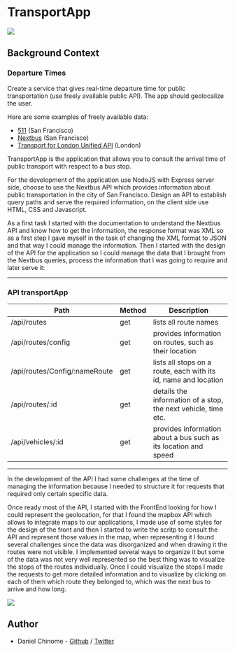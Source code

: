 # TransportApp

![](https://i.ibb.co/gdtmhjh/home.png)

## Background Context

### Departure Times

Create a service that gives real-time departure time for public transportation (use freely available public API). The app should geolocalize the user.

Here are some examples of freely available data:

-   [511](http://511.org/developer-resources_transit-api.asp)  (San Francisco)
-   [Nextbus](http://www.nextbus.com/xmlFeedDocs/NextBusXMLFeed.pdf)  (San Francisco)
-   [Transport for London Unified API](https://api.tfl.gov.uk/)  (London)

TransportApp is the application that allows you to consult the arrival time of public transport with respect to a bus stop.

For the development of the application use NodeJS with Express server side, choose to use the Nextbus API which provides information about public transportation in the city of San Francisco. Design an API to establish query paths and serve the required information, on the client side use HTML, CSS and Javascript.

As a first task I started with the documentation to understand the Nextbus API and know how to get the information, the response format was XML so as a first step I gave myself in the task of changing the XML format to JSON and that way I could manage the information. Then I started with the design of the API for the application so I could manage the data that I brought from the Nextbus queries, process the information that I was going to require and later serve it:

---
### API transportApp
| Path | Method | Description   |
|--|--|--|
| /api/routes | get | lists all route names  |
| /api/routes/config | get | provides information on routes, such as their location |
| /api/routes/Config/:nameRoute | get | lists all stops on a route, each with its id, name and location |
| /api/routes/:id | get | details the information of a stop, the next vehicle, time etc.  |
| /api/vehicles/:id | get | provides information about a bus such as its location and speed |
---
In the development of the API I had some challenges at the time of managing the information because I needed to structure it for requests that required only certain specific data.

Once ready most of the API, I started with the FrontEnd looking for how I could represent the geolocation, for that I found the mapbox API which allows to integrate maps to our applications, I made use of some styles for the design of the front and then I started to write the scritp to consult the API and represent those values in the map, when representing it I found several challenges since the data was disorganized and when drawing it the routes were not visible. I implemented several ways to organize it but some of the data was not very well represented so the best thing was to visualize the stops of the routes individually. Once I could visualize the stops I made the requests to get more detailed information and to visualize by clicking on each of them which route they belonged to, which was the next bus to arrive and how long.

![](https://i.ibb.co/zSLBZBc/card1.png)

## Author

- Daniel Chinome - [Github](https://github.com/danielcinome) / [Twitter](https://twitter.com/DanielChinome)
